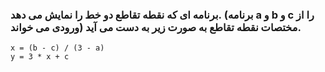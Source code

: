 ### برنامه ای که نقطه تقاطع دو خط را نمایش می دهد. (برنامه a و b و c را از ورودی می خواند) مختصات نقطه تقاطع به صورت زیر به دست می آید.

```
x = (b - c) / (3 - a)
y = 3 * x + c
```